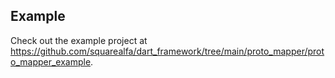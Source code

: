 ## Example

Check out the example project at https://github.com/squarealfa/dart_framework/tree/main/proto_mapper/proto_mapper_example.
